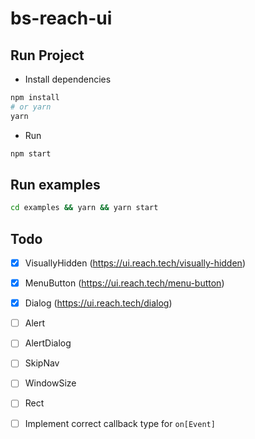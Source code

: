 # bs-reach-ui

## Run Project

* Install dependencies

```sh
npm install
# or yarn
yarn
```

* Run

```sh
npm start
```

## Run examples

```sh
cd examples && yarn && yarn start
```

## Todo

* [x] VisuallyHidden (https://ui.reach.tech/visually-hidden)
* [x] MenuButton (https://ui.reach.tech/menu-button)
* [x] Dialog (https://ui.reach.tech/dialog)
* [ ] Alert
* [ ] AlertDialog
* [ ] SkipNav
* [ ] WindowSize
* [ ] Rect

* [ ] Implement correct callback type for `on[Event]`
